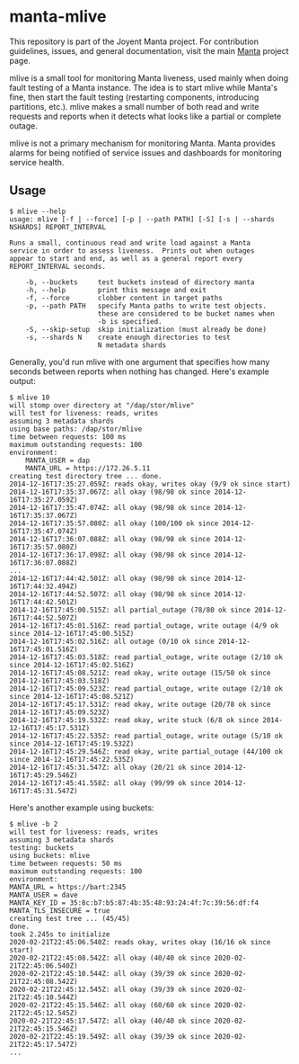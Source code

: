 <!--
    This Source Code Form is subject to the terms of the Mozilla Public
    License, v. 2.0. If a copy of the MPL was not distributed with this
    file, You can obtain one at http://mozilla.org/MPL/2.0/.
-->

<!--
    Copyright 2020 Joyent, Inc.
-->

# manta-mlive

This repository is part of the Joyent Manta project.  For contribution
guidelines, issues, and general documentation, visit the main
[Manta](http://github.com/joyent/manta) project page.

mlive is a small tool for monitoring Manta liveness, used mainly when doing
fault testing of a Manta instance.  The idea is to start mlive while Manta's
fine, then start the fault testing (restarting components, introducing
partitions, etc.).  mlive makes a small number of both read and write requests
and reports when it detects what looks like a partial or complete outage.

mlive is not a primary mechanism for monitoring Manta.  Manta provides alarms
for being notified of service issues and dashboards for monitoring service
health.

## Usage

    $ mlive --help
    usage: mlive [-f | --force] [-p | --path PATH] [-S] [-s | --shards NSHARDS] REPORT_INTERVAL

    Runs a small, continuous read and write load against a Manta
    service in order to assess liveness.  Prints out when outages
    appear to start and end, as well as a general report every
    REPORT_INTERVAL seconds.

        -b, --buckets     test buckets instead of directory manta
        -h, --help        print this message and exit
        -f, --force       clobber content in target paths
        -p, --path PATH   specify Manta paths to write test objects.
                          these are considered to be bucket names when
                          -b is specified.
        -S, --skip-setup  skip initialization (must already be done)
        -s, --shards N    create enough directories to test
                          N metadata shards

Generally, you'd run mlive with one argument that specifies how many seconds
between reports when nothing has changed.  Here's example output:

    $ mlive 10
    will stomp over directory at "/dap/stor/mlive"
    will test for liveness: reads, writes
    assuming 3 metadata shards
    using base paths: /dap/stor/mlive
    time between requests: 100 ms
    maximum outstanding requests: 100
    environment:
        MANTA_USER = dap
        MANTA_URL = https://172.26.5.11
    creating test directory tree ... done.
    2014-12-16T17:35:27.059Z: reads okay, writes okay (9/9 ok since start)
    2014-12-16T17:35:37.067Z: all okay (98/98 ok since 2014-12-16T17:35:27.059Z)
    2014-12-16T17:35:47.074Z: all okay (98/98 ok since 2014-12-16T17:35:37.067Z)
    2014-12-16T17:35:57.080Z: all okay (100/100 ok since 2014-12-16T17:35:47.074Z)
    2014-12-16T17:36:07.088Z: all okay (98/98 ok since 2014-12-16T17:35:57.080Z)
    2014-12-16T17:36:17.098Z: all okay (98/98 ok since 2014-12-16T17:36:07.088Z)
    ...
    2014-12-16T17:44:42.501Z: all okay (98/98 ok since 2014-12-16T17:44:32.494Z)
    2014-12-16T17:44:52.507Z: all okay (98/98 ok since 2014-12-16T17:44:42.501Z)
    2014-12-16T17:45:00.515Z: all partial_outage (78/80 ok since 2014-12-16T17:44:52.507Z)
    2014-12-16T17:45:01.516Z: read partial_outage, write outage (4/9 ok since 2014-12-16T17:45:00.515Z)
    2014-12-16T17:45:02.516Z: all outage (0/10 ok since 2014-12-16T17:45:01.516Z)
    2014-12-16T17:45:03.518Z: read partial_outage, write outage (2/10 ok since 2014-12-16T17:45:02.516Z)
    2014-12-16T17:45:08.521Z: read okay, write outage (15/50 ok since 2014-12-16T17:45:03.518Z)
    2014-12-16T17:45:09.523Z: read partial_outage, write outage (2/10 ok since 2014-12-16T17:45:08.521Z)
    2014-12-16T17:45:17.531Z: read okay, write outage (20/78 ok since 2014-12-16T17:45:09.523Z)
    2014-12-16T17:45:19.532Z: read okay, write stuck (6/8 ok since 2014-12-16T17:45:17.531Z)
    2014-12-16T17:45:22.535Z: read partial_outage, write outage (5/10 ok since 2014-12-16T17:45:19.532Z)
    2014-12-16T17:45:29.546Z: read okay, write partial_outage (44/100 ok since 2014-12-16T17:45:22.535Z)
    2014-12-16T17:45:31.547Z: all okay (20/21 ok since 2014-12-16T17:45:29.546Z)
    2014-12-16T17:45:41.558Z: all okay (99/99 ok since 2014-12-16T17:45:31.547Z)

Here's another example using buckets:

    $ mlive -b 2
    will test for liveness: reads, writes
    assuming 3 metadata shards
    testing: buckets
    using buckets: mlive
    time between requests: 50 ms
    maximum outstanding requests: 100
    environment:
	MANTA_URL = https://bart:2345
	MANTA_USER = dave
	MANTA_KEY_ID = 35:8c:b7:b5:87:4b:35:48:93:24:4f:7c:39:56:df:f4
	MANTA_TLS_INSECURE = true
    creating test tree ... (45/45)
    done.
    took 2.245s to initialize
    2020-02-21T22:45:06.540Z: reads okay, writes okay (16/16 ok since start)
    2020-02-21T22:45:08.542Z: all okay (40/40 ok since 2020-02-21T22:45:06.540Z)
    2020-02-21T22:45:10.544Z: all okay (39/39 ok since 2020-02-21T22:45:08.542Z)
    2020-02-21T22:45:12.545Z: all okay (39/39 ok since 2020-02-21T22:45:10.544Z)
    2020-02-21T22:45:15.546Z: all okay (60/60 ok since 2020-02-21T22:45:12.545Z)
    2020-02-21T22:45:17.547Z: all okay (40/40 ok since 2020-02-21T22:45:15.546Z)
    2020-02-21T22:45:19.549Z: all okay (39/39 ok since 2020-02-21T22:45:17.547Z)
    ...

